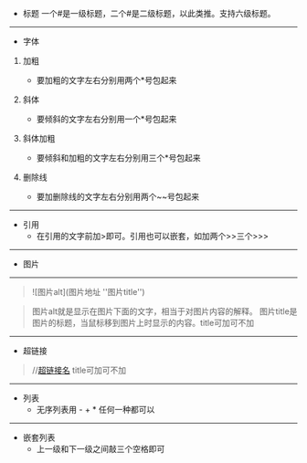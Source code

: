 + 标题
一个#是一级标题，二个#是二级标题，以此类推。支持六级标题。
---------------------------------------
+ 字体
1. 加粗   
   + 要加粗的文字左右分别用两个*号包起来

2. 斜体

   + 要倾斜的文字左右分别用一个*号包起来

3. 斜体加粗
   + 要倾斜和加粗的文字左右分别用三个*号包起来

4. 删除线
   + 要加删除线的文字左右分别用两个~~号包起来
------------------------------------------
+ 引用
   + 在引用的文字前加>即可。引用也可以嵌套，如加两个>>三个>>>
------------------------------------------------------
+ 图片
-----------------------------------------------------
> ![图片alt](图片地址 ''图片title'')

> 图片alt就是显示在图片下面的文字，相当于对图片内容的解释。
图片title是图片的标题，当鼠标移到图片上时显示的内容。title可加可不加
------------------------------------
+ 超链接
> //[超链接名](超链接地址 "超链接title") title可加可不加
--------------------------
+ 列表
   + 无序列表用 - + * 任何一种都可以
-------------------------
+ 嵌套列表
   + 上一级和下一级之间敲三个空格即可
